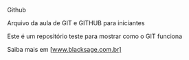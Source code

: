 Github

Arquivo da aula de GIT e GITHUB para iniciantes

Este é um repositório teste para mostrar como o GIT funciona

Saiba mais em [www.blacksage.com.br]